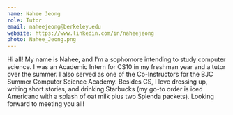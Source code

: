 ```yaml
---
name: Nahee Jeong
role: Tutor
email: naheejeong@berkeley.edu
website: https://www.linkedin.com/in/naheejeong
photo: Nahee_Jeong.png
---
```

Hi all! My name is Nahee, and I'm a sophomore intending to study computer science. I was an Academic Intern for CS10 in my freshman year and a tutor over the summer. I also served as one of the Co-Instructors for the BJC Summer Computer Science Academy. Besides CS, I love dressing up, writing short stories, and drinking Starbucks (my go-to order is iced Americano with a splash of oat milk plus two Splenda packets). Looking forward to meeting you all!
